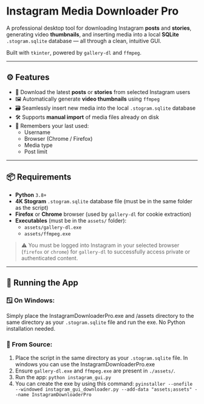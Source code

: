 # Instagram Media Downloader Pro

A professional desktop tool for downloading Instagram **posts** and **stories**, generating video **thumbnails**, and inserting media into a local **SQLite** `.stogram.sqlite` database — all through a clean, intuitive GUI.

Built with `tkinter`, powered by `gallery-dl` and `ffmpeg`.

---

## ⚙️ Features

- 🎯 Download the latest **posts** or **stories** from selected Instagram users
- 🖼️ Automatically generate **video thumbnails** using `ffmpeg`
- 🗃️ Seamlessly insert new media into the local `.stogram.sqlite` database
- 🛠️ Supports **manual import** of media files already on disk
- 🧠 Remembers your last used:
  - Username
  - Browser (Chrome / Firefox)
  - Media type
  - Post limit
  

---

## 📦 Requirements

- **Python** `3.8+`
- **4K Stogram** `.stogram.sqlite` database file (must be in the same folder as the script)
- **Firefox** or **Chrome** browser (used by `gallery-dl` for cookie extraction)
- **Executables** (must be in the `assets/` folder):
  - `assets/gallery-dl.exe`
  - `assets/ffmpeg.exe`

> ⚠️ You must be logged into Instagram in your selected browser (`firefox` or `chrome`) for `gallery-dl` to successfully access private or authenticated content.

---

## 🚀 Running the App

### 🪟 On Windows:
Simply place the InstagramDownloaderPro.exe and /assets directory to the same directory as your `.stogram.sqlite` file and run the exe.
No Python installation needed.

### 🐍 From Source:

1. Place the script in the same directory as your `.stogram.sqlite` file. In windows you can use the InstagramDownloaderPro.exe
2. Ensure `gallery-dl.exe` and `ffmpeg.exe` are present in `./assets/`.
3. Run the app:
   `python instagram_gui.py`
4. You can create the exe by using this command:
  `pyinstaller --onefile --windowed instagram_gui_downloader.py --add-data "assets;assets" --name InstagramDownloaderPro`